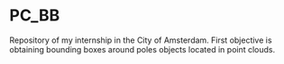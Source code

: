 # PC_BB
Repository of my internship in the City of Amsterdam. First objective is obtaining bounding boxes around poles objects located in point clouds.
